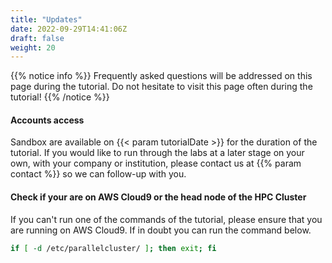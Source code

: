```yaml
---
title: "Updates"
date: 2022-09-29T14:41:06Z
draft: false
weight: 20
---
```


{{% notice info  %}}
Frequently asked questions will be addressed on this page during the tutorial. Do not hesitate to visit this page often during the tutorial!
{{% /notice %}}

#### Accounts access

Sandbox are available on {{< param tutorialDate >}} for the duration of the tutorial. If you would like to run through the labs at a later stage on your own, with your company or institution, please contact us at {{% param contact %}} so we can follow-up with you.

#### Check if your are on AWS Cloud9 or the head node of the HPC Cluster

If you can't run one of the commands of the tutorial, please ensure that you are running on AWS Cloud9. If in doubt you can run the command below.

```bash
if [ -d /etc/parallelcluster/ ]; then exit; fi
```
